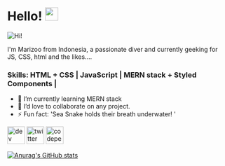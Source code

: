 # Hello! <img src="https://raw.githubusercontent.com/MartinHeinz/MartinHeinz/master/wave.gif" width="30px">

![Hi!](https://pbs.twimg.com/profile_banners/1423836260590710785/1628317468/1080x360)

I'm Marizoo from Indonesia, a passionate diver and currently geeking for JS, CSS, html and the likes.... 

### Skills:  HTML + CSS | JavaScript | MERN stack + Styled Components |

- 🌱 I’m currently learning MERN stack
- 👯 I’d love to collaborate on any project.
- ⚡ Fun fact: 'Sea Snake holds their breath underwater! '



[<img src='https://cdn.jsdelivr.net/npm/simple-icons@3.0.1/icons/dev-dot-to.svg' alt='dev' height='40'>](https://dev.to/@marizoo)  [<img src='https://cdn.jsdelivr.net/npm/simple-icons@3.0.1/icons/twitter.svg' alt='twitter' height='40'>](https://twitter.com/@_marizoo)  [<img src='https://cdn.jsdelivr.net/npm/simple-icons@3.0.1/icons/codepen.svg' alt='codepen' height='40'>](https://codepen.io/marizoo)  

[![Anurag's GitHub stats](https://github-readme-stats.vercel.app/api?username=marizoo)](https://github.com/anuraghazra/github-readme-stats)



<!--
**marizoo/marizoo** is a ✨ _special_ ✨ repository because its `README.md` (this file) appears on your GitHub profile.

Here are some ideas to get you started:

- 🔭 I’m currently working on ...
- 🌱 I’m currently learning ...
- 👯 I’m looking to collaborate on ...
- 🤔 I’m looking for help with ...
- 💬 Ask me about ...
- 📫 How to reach me: ...
- 😄 Pronouns: ...
- ⚡ Fun fact: ...
-->
